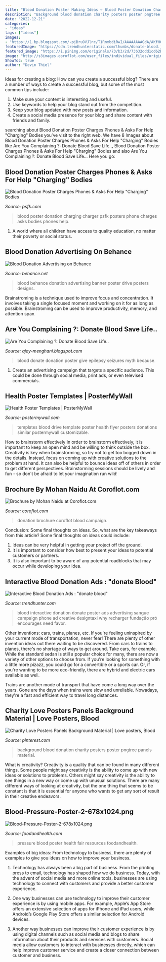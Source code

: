 ```yaml
---
title: "Blood Donation Poster Making Ideas ~ Blood Poster Donation Charging Charger Psfk Posters Phone Charges Asks Bodies Phones Help"
description: "Background blood donation charity posters poster pngtree panels material"
date: "2022-12-21"
categories:
- "ideas"
tags: ["ideas"]
images:
- "https://1.bp.blogspot.com/-pjBruOVJlnc/T1RnxbdiRwI/AAAAAAAACdA/AKfHOKiuGDo/s1600/donate+blood+save+life_blood+donation+poster+(5).jpg"
featuredImage: "https://cdn.trendhunterstatic.com/thumbs/donate-blood.jpeg"
featured_image: "https://i.pinimg.com/originals/73/b3/2d/73b32ddd1cd62bdc450aff7bf85413b6.jpg"
image: "http://s3images.coroflot.com/user_files/individual_files/original_164941_hVtpQNP3f8__nw801cUCi07sK.jpg"
ShowToc: true
author: "Devin Thiel"
---
```



Ideas for creating a blog: How can you create a successful blog?
There are a number of ways to create a successful blog, but some of the most common tips include: 
1. Make sure your content is interesting and useful.
2. Use keywords to help your blog stand out from the competition.
3. Keep your blog updated with new posts and information.
4. Create a social media presence for your blog and share content with friends and family.

	

		
searching about Blood Donation Poster Charges Phones &amp; Asks For Help &quot;Charging&quot; Bodies you've visit to the right web. We have 8 Images about Blood Donation Poster Charges Phones &amp; Asks For Help &quot;Charging&quot; Bodies like Are You Complaining ?: Donate Blood Save Life.., Blood Donation Poster Charges Phones &amp; Asks For Help &quot;Charging&quot; Bodies and also Are You Complaining ?: Donate Blood Save Life... Here you go:
		
    
## Blood Donation Poster Charges Phones &amp; Asks For Help &quot;Charging&quot; Bodies

<img loading=lazy src="http://cdn.psfk.com/wp-content/uploads/2014/05/26dcb30e-f018-4cfc-9240-064a0624d14a.jpg" onerror="this.onerror=null;this.src='https://tse4.mm.bing.net/th?id=OIP.NKlIfV9SXcaj8uBGcOFViwHaKI&amp;pid=15.1';" alt="Blood Donation Poster Charges Phones &amp; Asks For Help &quot;Charging&quot; Bodies">

_Source: psfk.com_

>blood poster donation charging charger psfk posters phone charges asks bodies phones help. 

	

1. A world where all children have access to quality education, no matter their poverty or social status. 

    
## Blood Donation Advertising On Behance

<img loading=lazy src="https://mir-s3-cdn-cf.behance.net/project_modules/disp/99b53114803361.5628932aebb6a.jpg" onerror="this.onerror=null;this.src='https://tse1.mm.bing.net/th?id=OIP.vVM-Q5HJXUqtUPWsIyLWpAHaKL&amp;pid=15.1';" alt="Blood Donation Advertising on Behance">

_Source: behance.net_

>blood behance donation advertising banner poster drive posters designs. 

	

Brainstroming is a technique used to improve focus and concentration. It involves taking a single focused moment and working on it for as long as possible. Brainstroming can be used to improve productivity, memory, and attention span.

    
## Are You Complaining ?: Donate Blood Save Life..

<img loading=lazy src="https://1.bp.blogspot.com/-pjBruOVJlnc/T1RnxbdiRwI/AAAAAAAACdA/AKfHOKiuGDo/s1600/donate+blood+save+life_blood+donation+poster+(5).jpg" onerror="this.onerror=null;this.src='https://tse1.mm.bing.net/th?id=OIP.fxiUZMpdCuKTjkbrX_hHFgHaKe&amp;pid=15.1';" alt="Are You Complaining ?: Donate Blood Save Life..">

_Source: ajay-menghani.blogspot.com_

>blood donate donation poster give epilepsy seizures myth because. 

	

1. Create an advertising campaign that targets a specific audience. This could be done through social media, print ads, or even televised commercials.

    
## Health Poster Templates | PosterMyWall

<img loading=lazy src="https://d1csarkz8obe9u.cloudfront.net/posterpreviews/blood-drive-flyer-template-76ec354c3801837aaa8b96b2f3ea2972.jpg?ts=1499893165" onerror="this.onerror=null;this.src='https://tse3.mm.bing.net/th?id=OIP.4iOYUA8g11-rgOQX-n4MAAAAAA&amp;pid=15.1';" alt="Health Poster Templates | PosterMyWall">

_Source: postermywall.com_

>templates blood drive template poster health flyer posters donations similar postermywall customizable. 

	

How to brainstorm effectively
In order to brainstorm effectively, it is important to keep an open mind and be willing to think outside the box. Creativity is key when brainstorming, so try not to get too bogged down in the details. Instead, focus on coming up with creative solutions to the problem at hand. It can also be helpful to bounce ideas off of others in order to get different perspectives. Brainstorming sessions should be lively and fun - so don't be afraid to let your imagination run wild!

    
## Brochure By Mohan Naidu At Coroflot.com

<img loading=lazy src="http://s3images.coroflot.com/user_files/individual_files/original_164941_hVtpQNP3f8__nw801cUCi07sK.jpg" onerror="this.onerror=null;this.src='https://tse4.mm.bing.net/th?id=OIP.-h805YrB45aRGcOZr19mlAHaD2&amp;pid=15.1';" alt="Brochure by Mohan Naidu at Coroflot.com">

_Source: coroflot.com_

>donation brochure coroflot blood campaign. 

	

Conclusion: Some final thoughts on ideas.
So, what are the key takeaways from this article?
Some final thoughts on ideas could include:
1. Ideas can be very helpful in getting your project off the ground.
2. It is important to consider how best to present your ideas to potential customers or partners.
3. It is also important to be aware of any potential roadblocks that may occur while developing your idea.

    
## Interactive Blood Donation Ads : &quot;donate Blood&quot;

<img loading=lazy src="https://cdn.trendhunterstatic.com/thumbs/donate-blood.jpeg" onerror="this.onerror=null;this.src='https://tse4.mm.bing.net/th?id=OIP.KVT59g34ebvrCtIOrQEYngHaFL&amp;pid=15.1';" alt="Interactive Blood Donation Ads : &quot;donate blood&quot;">

_Source: trendhunter.com_

>blood interactive donation donate poster ads advertising sangue campaign phone ad creative designtaxi why recharger fundação pró encourages need favor. 

	

Other inventions: cars, trains, planes, etc.
If you're feeling uninspired by your current mode of transportation, never fear! There are plenty of other invention ideas out there waiting to be discovered. From cars to trains to planes, there's no shortage of ways to get around.
Take cars, for example. While the standard sedan is still a popular choice for many, there are now a variety of other options to choose from. If you're looking for something with a little more pizazz, you could go for a convertible or a sports car. Or, if you're wanting to be more eco-friendly, there are hybrid and electric cars available as well.

Trains are another mode of transport that have come a long way over the years. Gone are the days when trains were slow and unreliable. Nowadays, they're a fast and efficient way to travel long distances.

    
## Charity Love Posters Panels Background Material | Love Posters, Blood

<img loading=lazy src="https://i.pinimg.com/originals/73/b3/2d/73b32ddd1cd62bdc450aff7bf85413b6.jpg" onerror="this.onerror=null;this.src='https://tse1.mm.bing.net/th?id=OIP.L-mTZIO7t-0jSe0xS-yYNQHaDs&amp;pid=15.1';" alt="Charity Love Posters Panels Background Material | Love posters, Blood">

_Source: pinterest.com_

>background blood donation charity posters poster pngtree panels material. 

	

What is creativity?
Creativity is a quality that can be found in many different things. Some people might say creativity is the ability to come up with new ideas or solutions to problems. Others might say creativity is the ability to see things in a new way or come up with unusual solutions. There are many different ways of looking at creativity, but the one thing that seems to be constant is that it is essential for anyone who wants to get any sort of result in their creative endeavors.

    
## Blood-Pressure-Poster-2-678x1024.png

<img loading=lazy src="https://foodandhealth.com/blog/wp-content/uploads/2013/08/Blood-Pressure-Poster-2-678x1024.png" onerror="this.onerror=null;this.src='https://tse1.mm.bing.net/th?id=OIP.-VdDx5lrTDtW2tSbP3i1JAHaLL&amp;pid=15.1';" alt="Blood-Pressure-Poster-2-678x1024.png">

_Source: foodandhealth.com_

>pressure blood poster health fair resources foodandhealth. 

	

Examples of big ideas: From technology to business, there are plenty of examples to give you ideas on how to improve your business.
1. Technology has always been a big part of business. From the printing press to email, technology has shaped how we do business. Today, with the advent of social media and more online tools, businesses are using technology to connect with customers and provide a better customer experience.
2. One way businesses can use technology to improve their customer experience is by using mobile apps. For example, Apple’s App Store offers an extensive selection of apps for iPhone and iPad users, while Android’s Google Play Store offers a similar selection for Android devices.

3. Another way businesses can improve their customer experience is by using digital channels such as social media and blogs to share information about their products and services with customers. Social media allow customers to interact with businesses directly, which can help improve customer service and create a closer connection between customer and business.


